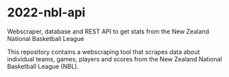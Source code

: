 # 2022-nbl-api
Webscraper, database and REST API to get stats from the New Zealand National Basketball League 

This repository contains a webscraping tool that scrapes data about individual teams, games, players and scores from the New Zealand National Basketball League (NBL).

